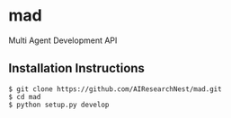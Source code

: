 # mad
Multi Agent Development API

## Installation Instructions

```
$ git clone https://github.com/AIResearchNest/mad.git
$ cd mad
$ python setup.py develop
```